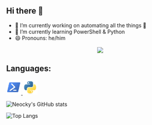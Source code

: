 ## Hi there 👋

- 🔭 I’m currently working on automating all the things :butter:
- 🌱 I’m currently learning PowerShell & Python
- 😄 Pronouns: he/him
  
<p align="center">
<img align="center" src="https://media1.tenor.com/images/1c6140897565e34a4e98f618e220dc0d/tenor.gif?itemid=9358372"/>
</p>
  
## Languages:
<a href="https://microsoft.com/PowerShell" target="_blank"> <img src="https://raw.githubusercontent.com/vscode-icons/vscode-icons/master/icons/file_type_powershell.svg" alt="PowerShell" width="40" height="40"/> </a>
<a href="https://www.python.org/" target="_blank"> <img src="https://raw.githubusercontent.com/devicons/devicon/master/icons/python/python-original.svg" alt="Python" width="40" height="40"/> </a>

![Neocky's GitHub stats](https://github-readme-stats.vercel.app/api?username=Neocky&theme=dark&show_icons=true)  

![Top Langs](https://github-readme-stats.vercel.app/api/top-langs/?username=Neocky&theme=dark&layout=compact)

<!--
**Neocky/neocky** is a ✨ _special_ ✨ repository because its `README.md` (this file) appears on your GitHub profile.
 height="165"
Here are some ideas to get you started:

*NOTE: Top Languages does not indicate my skill level or anything like that, it's a GitHub metric of which languages have the most code on GitHub.*  

- 🔭 I’m currently working on ...
- 🌱 I’m currently learning ...
- 👯 I’m looking to collaborate on ...
- 🤔 I’m looking for help with ...
- 💬 Ask me about ...
- 📫 How to reach me: ...
- 😄 Pronouns: ...
- ⚡ Fun fact: ...
-->
